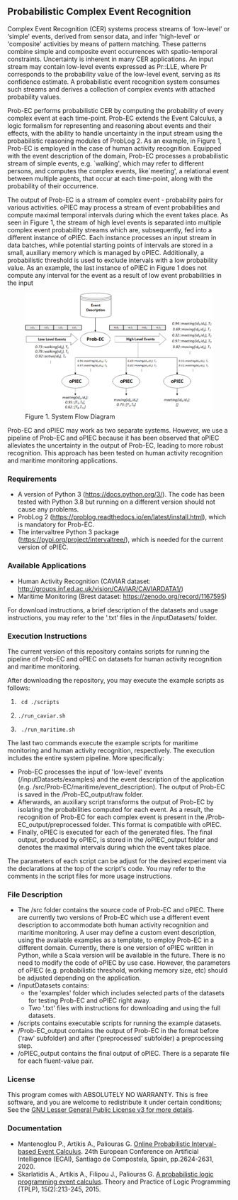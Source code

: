## Probabilistic Complex Event Recognition

Complex Event Recognition (CER) systems process streams of ‘low-level’ or ‘simple' events, derived from sensor data, and infer 'high-level' or 'composite' activities by means of pattern matching. These patterns combine simple and composite event occurrences with spatio-temporal constraints. Uncertainty is inherent in many CER applications. An input stream may contain low-level events expressed as Pr::LLE, where Pr corresponds to the probability value of the low-level event, serving as its confidence estimate. A probabilistic event recognition system consumes such streams and derives a collection of complex events with attached probability values. 

Prob-EC performs probabilistic CER by computing the probability of every complex event at each time-point. Prob-EC extends the Event Calculus, a logic formalism for representing and reasoning about events and their effects, with the ability to handle uncertainty in the input stream using the probabilistic reasoning modules of ProbLog 2. As an example, in Figure 1, Prob-EC is employed in the case of human activity recognition. Equipped with the event description of the domain, Prob-EC processes a probabilistic stream of simple events, e.g. \`walking', which may refer to different persons, and computes the complex events, like`meeting', a relational event between multiple agents, that occur at each time-point, along with the probability of their occurrence. 

The output of Prob-EC is a stream of complex event - probability pairs for various activities. oPIEC may process a stream of event probabilities and compute maximal temporal intervals during which the event takes place. As seen in Figure 1, the stream of high level events is separated into multiple complex event probability streams which are, subsequently, fed into a different instance of oPIEC. Each instance processes an input stream in data batches, while potential starting points of intervals are stored in a small, auxiliary memory which is managed by oPIEC. Additionally, a probabilistic threshold is used to exclude intervals with a low probability value. As an example, the last instance of oPIEC in Figure 1 does not compute any interval for the event as a result of low event probabilities in the input

<figure class="image">
    <img src="figures/system-flow-2.png" width="1000" alt="System Flow Diagram">
    <figcaption>Figure 1. System Flow Diagram</figcaption>
</figure>


Prob-EC and oPIEC may work as two separate systems. However, we use a pipeline of Prob-EC and oPIEC because it has been observed that oPIEC alleviates the uncertainty in the output of Prob-EC, leading to more robust recognition. This approach has been tested on human activity recognition and maritime monitoring applications.  

### Requirements

- A version of Python 3 (https://docs.python.org/3/). The code has been tested with Python 3.8 but running on a different version should not cause any problems.
- ProbLog 2 (https://problog.readthedocs.io/en/latest/install.html), which is mandatory for Prob-EC.
- The intervaltree Python 3 package (https://pypi.org/project/intervaltree/), which is needed for the current version of oPIEC.

### Available Applications

- Human Activity Recognition (CAVIAR dataset: http://groups.inf.ed.ac.uk/vision/CAVIAR/CAVIARDATA1/)
- Maritime Monitoring (Brest dataset: https://zenodo.org/record/1167595)

For download instructions, a brief description of the datasets and usage instructions, you may refer to the '.txt' files in the /inputDatasets/ folder.

### Execution Instructions

The current version of this repository contains scripts for running the pipeline of Prob-EC and oPIEC on datasets for human activity recognition and maritime monitoring.

After downloading the repository, you may execute the example scripts as follows:

1. ```  cd ./scripts ```

2. ``` ./run_caviar.sh ```

3. ```  ./run_maritime.sh ```

The last two commands execute the example scripts for maritime monitoring and human activity recognition, respectively. The execution includes the entire system pipeline. More specifically:

- Prob-EC processes the input of 'low-level' events (/inputDatasets/examples) and the event description of the application (e.g. /src/Prob-EC/maritime/event_description). The output of Prob-EC is saved in the /Prob-EC_output/raw folder. 
- Afterwards, an auxiliary script transforms the output of Prob-EC by isolating the probabilities computed for each event. As a result, the recognition of Prob-EC for each complex event is present in the /Prob-EC_output/preprocessed folder. This format is compatible with oPIEC. 
- Finally, oPIEC is executed for each of the generated files. The final output, produced by oPIEC, is stored in the /oPIEC_output folder and denotes the maximal intervals during which the event takes place.

The parameters of each script can be adjust for the desired experiment via the declarations at the top of the script's code. You may refer to the comments in the script files for more usage instructions.

### File Description

- The /src folder contains the source code of Prob-EC and oPIEC. There are currently two versions of Prob-EC which use a different event description to accommodate both human activity recognition and maritime monitoring. A user may define a custom event description, using the available examples as a template, to employ Prob-EC in a different domain. Currently, there is one version of oPIEC written in Python, while a Scala version will be available in the future. There is no need to modify the code of oPIEC by use case. However, the parameters of oPIEC (e.g. probabilistic threshold, working memory size, etc) should be adjusted depending on the application. 
- /inputDatasets contains:
	- the 'examples' folder which includes selected parts of the datasets for testing Prob-EC and oPIEC right away.
	- Two '.txt' files with instructions for downloading and using the full datasets.
- /scripts contains executable scripts for running the example datasets.
- /Prob-EC_output contains the output of Prob-EC in the format before ('raw' subfolder) and after ('preprocessed' subfolder) a preprocessing step.
- /oPIEC_output contains the final output of oPIEC. There is a separate file for each fluent-value pair. 

### License

This program comes with ABSOLUTELY NO WARRANTY. This is free software, and you are welcome to redistribute it under certain conditions; See the [GNU Lesser General Public License v3 for more details](https://www.gnu.org/licenses/lgpl-3.0.html).

### Documentation

- Mantenoglou P., Artikis A., Paliouras G. [Online Probabilistic Interval-based Event Calculus](https://doi.org/10.3233/FAIA200399). 24th European Conference on Artificial Intelligence (ECAI), Santiago de Compostela, Spain, pp.2624-2631, 2020.
- Skarlatidis A., Artikis A., Filipou J., Paliouras G. [A probabilistic logic programming event calculus](https://doi.org/10.1017/S1471068413000690). Theory and Practice of Logic Programming (TPLP), 15(2):213-245, 2015.
